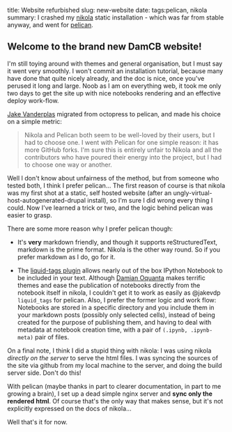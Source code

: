title: Website refurbished
slug: new-website
date:
tags:pelican, nikola
summary: I crashed my [nikola](http://getnikola.com) static installation - which was far from stable anyway, and went for [pelican](http://blog.getpelican.com/).

## Welcome to the brand new DamCB website!

I'm still toying around with themes and general organisation, but I
must say it went very smoothly. I won't commit an installation
tutorial, because many have done that quite nicely already, and the
doc is nice, once you've perused it long and large. Noob as I am on
everything web, it took me only two days to get the site up with nice
notebooks rendering and an effective deploy work-flow.

[Jake Vanderplas](http://jakevdp.github.io/blog/2013/05/07/migrating-from-octopress-to-pelican/)
migrated from octopress to pelican, and made his choice on a simple metric:

>Nikola and Pelican both seem to be well-loved by their users, but I had to choose one. I went with Pelican for one simple reason: it has more GitHub forks. I'm sure this is entirely unfair to Nikola and all the contributors who have poured their energy into the project, but I had to choose one way or another.

Well I don't know about unfairness of the method, but from someone who
tested both, I think I prefer pelican... The first reason of course is
that nikola was my first shot at a static, self hosted website (after
an ungly-virtual-host-autogenerated-drupal install), so I'm sure I did
wrong every thing I could. Now I've learned a trick or two, and the
logic behind pelican was easier to grasp.

There are some more reason why I prefer pelican though:

* It's **very** markdown friendly, and though it supports
  reStructuredText, markdown is the prime format. Nikola is the other way round. So if you prefer markdown as I do, go for it.

* The
  [liquid-tags plugin](https://github.com/getpelican/pelican-plugins/tree/master/liquid_tags)
  allows nearly out of the box IPython Notebook to be included in your
  text. Although [Damian Oquanta](http://www.damian.oquanta.info)
  makes terrific themes and ease the publication of notebooks directly
  from the notebook itself in nikola, I couldn't get it to work as easily as
  @jakevdp `liquid_tags` for pelican. Also, I prefer the former logic and work
  flow: Notebooks are stored in a specific directory and you include
  them in your markdown posts (possibly only selected cells), instead
  of being created for the purpose of publishing them, and having to
  deal with metadata at notebook creation time, with a pair of
  `(.ipynb, .ipynb-meta)` pair of files.

On a final note, I think I did a stupid thing with nikola: I was using
nikola _directly on the server_ to serve the html files. I was syncing
the sources of the site via github from my local machine to the
server, and doing the build server side. Don't do this!

With pelican (maybe thanks in part to clearer documentation, in part
to me growing a brain), I set up a dead simple nginx server and **sync
only the rendered html**. Of course that's the only way that makes
sense, but it's not explicitly expressed on the docs of nikola...

Well that's it for now.
